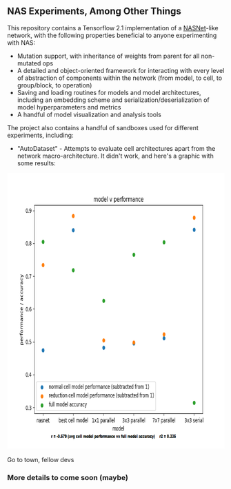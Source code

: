 ## NAS Experiments, Among Other Things

This repository contains a Tensorflow 2.1 implementation of a [NASNet](https://arxiv.org/abs/1707.07012)-like network, with the following properties beneficial to anyone experimenting with NAS:
- Mutation support, with inheritance of weights from parent for all non-mutated ops
- A detailed and object-oriented framework for interacting with every level of abstraction of components within the network (from model, to cell, to group/block, to operation)
- Saving and loading routines for models and model architectures, including an embedding scheme and serialization/deserialization of model hyperparameters and metrics
- A handful of model visualization and analysis tools

The project also contains a handful of sandboxes used for different experiments, including:
- "AutoDataset" - Attempts to evaluate cell architectures apart from the network macro-architecture. It didn't work, and here's a graphic with some results:
<p align="center">
<img src="res/modelresults.png" width="778" height="641"/>
</p>

Go to town, fellow devs

### More details to come soon (maybe)